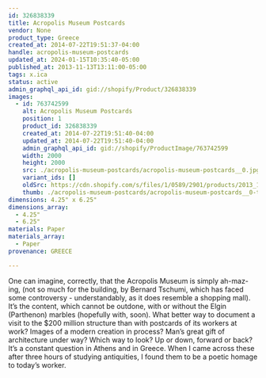 ```yaml
---
id: 326838339
title: Acropolis Museum Postcards
vendor: None
product_type: Greece
created_at: 2014-07-22T19:51:37-04:00
handle: acropolis-museum-postcards
updated_at: 2024-01-15T10:35:40-05:00
published_at: 2013-11-13T13:11:00-05:00
tags: x.ica
status: active
admin_graphql_api_id: gid://shopify/Product/326838339
images:
  - id: 763742599
    alt: Acropolis Museum Postcards
    position: 1
    product_id: 326838339
    created_at: 2014-07-22T19:51:40-04:00
    updated_at: 2014-07-22T19:51:40-04:00
    admin_graphql_api_id: gid://shopify/ProductImage/763742599
    width: 2000
    height: 2000
    src: ./acropolis-museum-postcards/acropolis-museum-postcards__0.jpg
    variant_ids: []
    oldSrc: https://cdn.shopify.com/s/files/1/0589/2901/products/2013_11_09_Kiosk_0701_1.jpeg?v=1406073100
    thumb: ./acropolis-museum-postcards/acropolis-museum-postcards__0-thumb.jpg
dimensions: 4.25" x 6.25"
dimensions_array:
  - 4.25"
  - 6.25"
materials: Paper
materials_array:
  - Paper
provenance: GREECE

---
```


One can imagine, correctly, that the Acropolis Museum is simply ah-maz-ing, (not so much for the building, by Bernard Tschumi, which has faced some controversy \- understandably, as it does resemble a shopping mall). It’s the content, which cannot be outdone, with or without the Elgin (Parthenon) marbles (hopefully with, soon). What better way to document a visit to the $200 million structure than with postcards of its workers at work? Images of a modern creation in process? Man’s great gift of architecture under way? Which way to look? Up or down, forward or back? It’s a constant question in Athens and in Greece. When I came across these after three hours of studying antiquities, I found them to be a poetic homage to today’s worker.